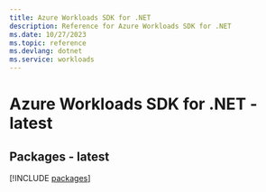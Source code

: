 ```yaml
---
title: Azure Workloads SDK for .NET
description: Reference for Azure Workloads SDK for .NET
ms.date: 10/27/2023
ms.topic: reference
ms.devlang: dotnet
ms.service: workloads
---
```

# Azure Workloads SDK for .NET - latest
## Packages - latest
[!INCLUDE [packages](workloads-index.md)]